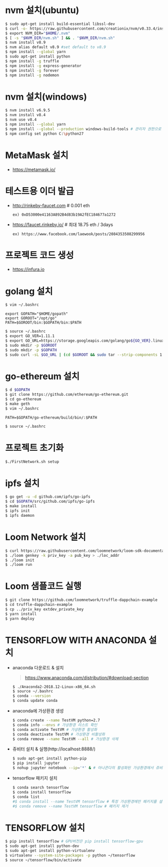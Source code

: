 # nvm 설치(ubuntu)
  ```bash
  $ sudo apt-get install build-essential libssl-dev
  $ curl -o- https://raw.githubusercontent.com/creationix/nvm/v0.33.4/install.sh | bash
  $ export NVM_DIR="$HOME/.nvm"
  $ [ -s "$NVM_DIR/nvm.sh" ] && . "$NVM_DIR/nvm.sh"
  $ nvm install v8.9
  $ nvm alias default v8.9 #set default to v8.9
  $ npm install --global yarn
  $ sudo apt-get install python
  $ npm install -g truffle
  $ npm install -g express-generator
  $ npm install -g forever
  $ npm install -g nodemon
  ```

# nvm 설치(windows)
  ```bash
  $ nvm install v6.9.5
  $ nvm install v8.4
  $ nvm use v8.4
  $ npm install --global yarn
  $ npm install --global --production windows-build-tools # 관리자 권한으로 실행
  $ npm config set python C:\python27
  ```

# MetaMask 설치
- https://metamask.io/

# 테스트용 이더 발급
- http://rinkeby-faucet.com # 0.001 eth
  ```
  ex) 0xD53000e41163A892B4d83b19A2fEC184677a1272
  ```
- https://faucet.rinkeby.io/ # 최대 18.75 eth / 3days
  ```
  ex) https://www.facebook.com/laewook/posts/2084353508299956
  ```

# 프로젝트 코드 생성
- https://infura.io

# golang 설치
  ```bash
  $ vim ~/.bashrc
  ```
  ```
  export GOPATH="$HOME/gopath"
  export GOROOT="/opt/go"
  PATH=$GOROOT/bin:$GOPATH/bin:$PATH
  ```
  ```bash
  $ source ~/.bashrc
  $ export GO_VER=1.11.1
  $ export GO_URL=https://storage.googleapis.com/golang/go${GO_VER}.linux-amd64.tar.gz
  $ sudo mkdir -p $GOROOT
  $ sudo mkdir -p $GOPATH
  $ sudo curl -sL $GO_URL | (cd $GOROOT && sudo tar --strip-components 1 -xz)
  ```

# go-ethereum 설치
  ```bash
  $ d $GOPATH
  $ git clone https://github.com/ethereum/go-ethereum.git
  $ cd go-ethereum
  $ make geth
  $ vim ~/.bashrc
  ```
  ```
  PATH=$GOPATH/go-ethereum/build/bin/:$PATH
  ```
  ```bash
  $ source ~/.bashrc
  ```

# 프로젝트 초기화
  ```bash
  $./FirstNetwork.sh setup
  ```

# ipfs 설치
  ```bash
  $ go get -u -d github.com/ipfs/go-ipfs
  $ cd $GOPATH/src/github.com/ipfs/go-ipfs
  $ make install
  $ ipfs init
  $ ipfs daemon
  ```

# Loom Network 설치
  ```bash
  $ curl https://raw.githubusercontent.com/loomnetwork/loom-sdk-documentation/master/scripts/get_loom.sh | sh
  $ ./loom genkey -k priv_key -a pub_key > ./loc_addr
  $ ./loom init
  $ ./loom run
  ```

# Loom 샘플코드 실행
  ```bash
  $ git clone https://github.com/loomnetwork/truffle-dappchain-example
  $ cd truffle-dappchain-example
  $ cp ../priv_key extdev_private_key
  $ yarn install
  $ yarn deploy
  ```

# TENSORFLOW WITH ANACONDA 설치
- anaconda 다운로드 & 설치
  >https://www.anaconda.com/distribution/#download-section
  ```bash
  $ ./Anaconda2-2018.12-Linux-x86_64.sh
  $ source ~/.bashrc
  $ conda --version
  $ conda update conda
  ```
- anaconda에 가상환경 생성
  ```bash
  $ conda create --name TestVM python=2.7
  $ conda info --envs # 가상환경 리스트 확인
  $ conda activate TestVM # 가상환경 활성화
  $ conda deactivate TestVM # 가상환경 비활성화
  $ conda remove --name TestVM --all # 가상환경 삭제
  ```
- 쥬비터 설치 & 실행(http://localhost:8888/)
  ```bash
  $ sudo apt-get install python-pip
  $ pip install jupyter
  $ nohup jupyter notebook --ip='*' & # 아나콘다의 활성화된 가상환경에서 쥬비터 실행
  ```
- tensorflow 패키지 설치
  ```bash
  $ conda search tensorflow
  $ conda install tensorflow
  $ conda list
  #$ conda install --name TestVM tensorflow # 특정 가상환경에만 패키지를 설치
  #$ conda remove --name TestVM tensorflow # 패키지 제거
  ```

# TENSORFLOW 설치
  ```bash
  $ pip install tensorflow # GPU버전은 pip install tensorflow-gpu
  $ sudo apt-get install python-dev
  $ sudo apt-get install python-virtualenv
  $ virtualenv --system-site-packages -p python ~/tensorflow
  $ source ~/tensorflow/bin/activate
  ```
